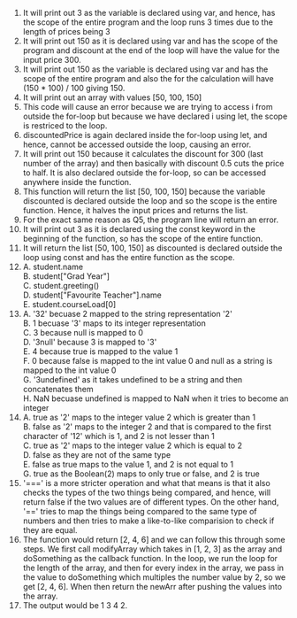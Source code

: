 1. It will print out 3 as the variable is declared using var, and hence, has the scope of the entire program and the loop runs 3 times due to the length of prices being 3
2. It will print out 150 as it is declared using var and has the scope of the program and discount at the end of the loop will have the value for the input price 300.
3. It will print out 150 as the variable is declared using var and has the scope of the entire program and also the for the calculation will have (150 * 100) / 100 giving 150.
4. It will print out an array with values [50, 100, 150]
5. This code will cause an error because we are trying to access i from outside the for-loop but because we have declared i using let, the scope is restriced to the loop.
6. discountedPrice is again declared inside the for-loop using let, and hence, cannot be accessed outside the loop, causing an error.
7. It will print out 150 because it calculates the discount for 300 (last number of the array) and then basically with discount 0.5 cuts the price to half. It is also declared outside the for-loop, so can be accessed anywhere inside the function.
8. This function will return the list [50, 100, 150] because the variable discounted is declared outside the loop and so the scope is the entire function. Hence, it halves the input prices and returns the list.
9. For the exact same reason as Q5, the program line will return an error.
10. It will print out 3 as it is declared using the const keyword in the beginning of the function, so has the scope of the entire function.
11. It will return the list [50, 100, 150] as discounted is declared outside the loop using const and has the entire function as the scope. 
12. A. student.name  
    B. student["Grad Year"]  
    C. student.greeting()  
    D. student["Favourite Teacher"].name  
    E. student.courseLoad[0]  
13. A. '32' becuase 2 mapped to the string representation '2'  
    B. 1 becuase '3' maps to its integer representation  
    C. 3 because null is mapped to 0  
    D. '3null' because 3 is mapped to '3'  
    E. 4 because true is mapped to the value 1  
    F. 0 because false is mapped to the int value 0 and null as a string is mapped to the int value 0  
    G. '3undefined' as it takes undefined to be a string and then concatenates them  
    H. NaN becuase undefined is mapped to NaN when it tries to become an integer  
14. A. true as '2' maps to the integer value 2 which is greater than 1  
    B. false as '2' maps to the integer 2 and that is compared to the first character of '12' which is 1, and 2 is not lesser than 1  
    C. true as '2' maps to the integer value 2 which is equal to 2  
    D. false as they are not of the same type  
    E. false as true maps to the value 1, and 2 is not equal to 1  
    G. true as the Boolean(2) maps to only true or false, and 2 is true  
15. '===' is a more stricter operation and what that means is that it also checks the types of the two things being compared, and hence, will return false if the two values are of different types. On the other hand, '==' tries to map the things being compared to the same type of numbers and then tries to make a like-to-like comparision to check if they are equal.  
17. The function would return [2, 4, 6] and we can follow this through some steps. We first call modifyArray which takes in [1, 2, 3] as the array and doSomething as the callback function. In the loop, we run the loop for the length of the array, and then for every index in the array, we pass in the value to doSomething which multiples the number value by 2, so we get [2, 4, 6]. When then return the newArr after pushing the values into the array.
19. The output would be 1 3 4 2.
